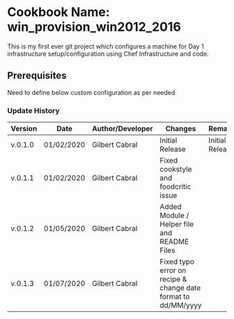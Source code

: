 # Cookbook Name: win_provision_win2012_2016

This is my first ever git project which configures a machine for Day 1 infrastructure setup/configuration using Chef Infrastructure and code.

## Prerequisites

Need to define below custom configuration as per needed

### Update History

|	Version	|	Date	|	Author/Developer	|	Changes	|	Remarks	|
|	----------	|	----------	|	----------	|	----------	|	----------	|
|	v.0.1.0	|	01/02/2020	|	Gilbert Cabral	|	Initial Release	|	Initial Release	|
|	v.0.1.1	|	01/02/2020	|	Gilbert Cabral	|	Fixed cookstyle and foodcritic issue	|		|
|	v.0.1.2	|	01/05/2020	|	Gilbert Cabral	|	Added Module / Helper file and README Files	|		|
|	v.0.1.3	|	01/07/2020	|	Gilbert Cabral	|	Fixed typo error on recipe & change date format to dd/MM/yyyy	|		|